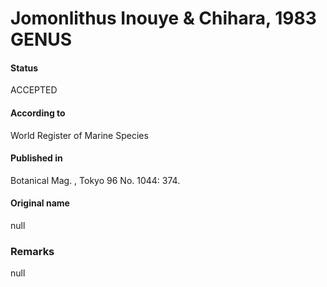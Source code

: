 Jomonlithus Inouye & Chihara, 1983 GENUS
=======

#### Status
ACCEPTED

#### According to
World Register of Marine Species

#### Published in
Botanical Mag. , Tokyo 96 No. 1044: 374.

#### Original name
null

### Remarks
null